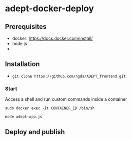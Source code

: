 # adept-docker-deploy



## Prerequisites
- docker: https://docs.docker.com/install/
- node.js
- 


## Installation
- `git clone https://github.com/ngds/ADEPT_frontend.git`



### Start
 
Access a shell and run custom commands inside a container

`sudo docker exec -it CONTAINER_ID /bin/sh`

`node adept-app.js`


## Deploy and publish 

